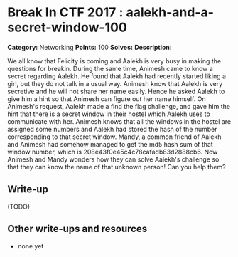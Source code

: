 # Break In CTF 2017 : aalekh-and-a-secret-window-100

**Category:** Networking
**Points:** 100
**Solves:** 
**Description:**

We all know that Felicity is coming and Aalekh is very busy in making the questions for breakin. During the same time, Animesh came to know a secret regarding Aalekh. He found that Aalekh had recently started liking a girl, but they do not talk in a usual way. Animesh know that Aalekh is very secretive and he will not share her name easily. Hence he asked Aalekh to give him a hint so that Animesh can figure out her name himself. On Animesh's request, Aalekh made a find the flag challenge, and gave him the hint that there is a secret window in their hostel which Aalekh uses to communicate with her. Animesh knows that all the windows in the hostel are assigned some numbers and Aalekh had stored the hash of the number corresponding to that secret window. Mandy, a common friend of Aalekh and Animesh had somehow managed to get the md5 hash sum of that window number, which is 208e43f0e45c4c78cafadb83d2888cb6. Now Animesh and Mandy wonders how they can solve Aalekh's challenge so that they can know the name of that unknown person! Can you help them?

## Write-up

(TODO)

## Other write-ups and resources

* none yet
